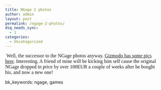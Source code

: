 ```yaml
---
title: NGage 2 photos
author: admin
layout: post
permalink: /ngage-2-photos/
dsq_needs_sync:
  - 1
categories:
  - Uncategorized
---
```

<div class="Section1">
  <p>
    <font size="3" face="Times New Roman"><span>&nbsp;Well, the successor to the NGage photos anyway. <a href="http://www.gizmodo.com/archives/first_ngage_2_pictures_014911.php">Gizmodo has some pics here</a>. Interesting. A friend of mine will be kicking him self cause the original NGage dropped in price by over 100EUR a couple of weeks after he bought his, and now a new one!</span></font>
  </p>
</div>

bk_keywords: ngage, games
